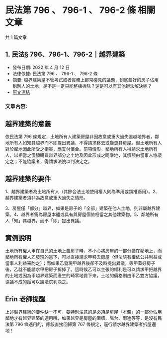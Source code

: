 # 民法第 796 、 796-1 、 796-2 條 相關文章

共 1 篇文章

## 1. 民法§ 796、796-1、796-2｜越界建築

- 發布日期: 2022 年 4 月 12 日
- 法律依據: 民法第 796 、 796-1 、 796-2 條
- 摘要: 越界建築是不管考試或者實務上都常碰見的議題，到底蓋好的房子佔用到別人的土地，是不是一定只能整棟拆除？還是可以有其他辦法解決呢？
- [原文連結](https://www.jasper-realestate.com/%e8%b6%8a%e7%95%8c%e5%bb%ba%e7%af%89/)

### 文章內容:

## 越界建築的意義

依民法第 796 條規定，土地所有人建築房屋非因故意或重大過失逾越地界者，鄰地所有人如知其越界而不即提出異議，不得請求移去或變更其房屋。但土地所有人對於鄰地因此所受之損害，應支付償金。前項情形，鄰地所有人得請求土地所有人，以相當之價額購買越界部分之土地及因此形成之畸零地，其價額由當事人協議定之；不能協議者，得請求法院以判決定之。

## 越界建築的要件

1、越界建築者為土地所有人（其餘合法土地使用權人則為準用或類推適用）。2、越界建築者須非為故意或重大過失之情形。

3、房屋僅「部分」越界，如果是房子的「全部」建築在他人土地，則非屬越界建築。4、越界者需為房屋本體或具有與房屋價值相當之其他建築物。5、鄰地所有人「知」其越界，而不「即」提出異議。

## 實例說明

土地所有權人甲在自己的土地上蓋房子時，不小心將房屋的一部分蓋在鄰地上，而鄰地所有權人乙發現的當下，可以直接請求甲移去房屋（但法院有權依公共利益或當事人利益審酌之）；而如果乙發現甲越界後卻不及時提出異議，等甲蓋好房子後，乙就不能請求甲把房子拆掉了。這時候乙可以主張的權利是可以請求甲把越界的土地或因為甲越界建築而產生的畸零地買下來，土地的價格則由甲乙雙方協議，協議不成的話可以請法院判決之。

## Erin 老師提醒

上述越界建築的要件缺一不可，要特別注意的是必須是房屋「本體」的一部分佔用鄰地才有越界建築的適用哦，如果越界是房屋的圍牆、陽台、雨遮等等，是沒有民法第 796 條適用的，應該直接回歸第 767 條規定，逕行請求越界建築者拆屋還地！